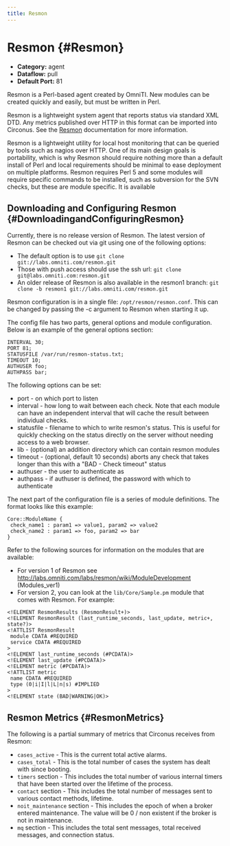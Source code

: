 ```yaml
---
title: Resmon
---
```


# Resmon {#Resmon}

 * **Category:** agent
 * **Dataflow:** pull
 * **Default Port:** 81

Resmon is a Perl-based agent created by OmniTI.  New modules can be created quickly and easily, but must be written in Perl.

Resmon is a lightweight system agent that reports status via standard XML DTD. Any metrics published over HTTP in this format can be imported into Circonus. See the [Resmon](http://labs.omniti.com/labs/resmon) documentation for more information.

Resmon is a lightweight utility for local host monitoring that can be queried by tools such as nagios over HTTP. One of its main design goals is portability, which is why Resmon should require nothing more than a default install of Perl and local requirements should be minimal to ease deployment on multiple platforms. Resmon requires Perl 5 and some modules will require specific commands to be installed, such as subversion for the SVN checks, but these are module specific. It is available 

## Downloading and Configuring Resmon {#DownloadingandConfiguringResmon}

Currently, there is no release version of Resmon. The latest version of Resmon can be checked out via git using one of the following options:
 * The default option is to use `git clone git://labs.omniti.com/resmon.git`
 * Those with push access should use the ssh url: `git clone git@labs.omniti.com:resmon.git`
 * An older release of Resmon is also available in the resmon1 branch: `git clone -b resmon1 git://labs.omniti.com/resmon.git`

Resmon configuration is in a single file: `/opt/resmon/resmon.conf`. This can be changed by passing the -c argument to Resmon when starting it up.
 
The config file has two parts, general options and module configuration. Below is an example of the general options section:
```
INTERVAL 30;
PORT 81;
STATUSFILE /var/run/resmon-status.txt;
TIMEOUT 10;
AUTHUSER foo;
AUTHPASS bar;
```

The following options can be set: 
 * port - on which port to listen
 * interval - how long to wait between each check. Note that each module can have an independent interval that will cache the result between individual checks. 
 * statusfile - filename to which to write resmon's status. This is useful for quickly checking on the status directly on the server without needing access to a web browser. 
 * lib - (optional) an addition directory which can contain resmon modules 
 * timeout - (optional, default 10 seconds) aborts any check that takes longer than this with a "BAD - Check timeout" status 
 * authuser - the user to authenticate as 
 * authpass - if authuser is defined, the password with which to authenticate

The next part of the configuration file is a series of module definitions. The format looks like this example: 
```
Core::ModuleName {
 check_name1 : param1 => value1, param2 => value2
 check_name2 : param1 => foo, param2 => bar
}
```

Refer to the following sources for information on the modules that are available:
 * For version 1 of Resmon see http://labs.omniti.com/labs/resmon/wiki/ModuleDevelopment (Modules_ver1)
 * For version 2, you can look at the `lib/Core/Sample.pm` module that comes with Resmon. For example:
```
<!ELEMENT ResmonResults (ResmonResult+)>
<!ELEMENT ResmonResult (last_runtime_seconds, last_update, metric+, state?)>
<!ATTLIST ResmonResult
 module CDATA #REQUIRED
 service CDATA #REQUIRED
>
<!ELEMENT last_runtime_seconds (#PCDATA)>
<!ELEMENT last_update (#PCDATA)>
<!ELEMENT metric (#PCDATA)>
<!ATTLIST metric
 name CDATA #REQUIRED
 type (0|i|I|l|L|n|s) #IMPLIED
>
<!ELEMENT state (BAD|WARNING|OK)>
```

## Resmon Metrics {#ResmonMetrics}

The following is a partial summary of metrics that Circonus receives from Resmon:
 * `cases_active` - This is the current total active alarms.
 * `cases_total` - This is the total number of cases the system has dealt with since booting.
 * `timers` section - This includes the total number of various internal timers that have been started over the lifetime of the process.
 * `contact` section - This includes the total number of messages sent to various contact methods, lifetime.
 * `noit_maintenance` section - This includes the epoch of when a broker entered maintenance. The value will be 0 / non existent if the broker is not in maintenance.
 * `mq` section - This includes the total sent messages, total received messages, and connection status.
